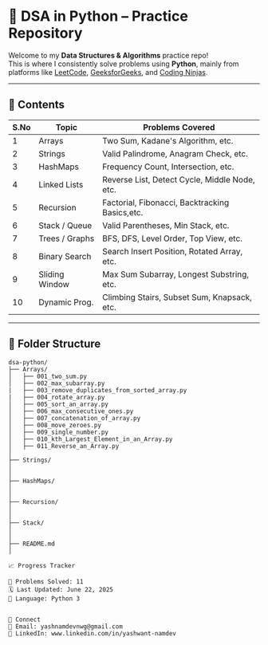 # 🧠 DSA in Python – Practice Repository

Welcome to my **Data Structures & Algorithms** practice repo!  
This is where I consistently solve problems using **Python**, mainly from platforms like [LeetCode](https://leetcode.com), [GeeksforGeeks](https://www.geeksforgeeks.org/), and [Coding Ninjas](https://www.codingninjas.com/studio/).

---

## 🧾 Contents

| S.No | Topic            | Problems Covered                           |
|------|------------------|--------------------------------------------|
| 1    | Arrays           | Two Sum, Kadane's Algorithm, etc.          |
| 2    | Strings          | Valid Palindrome, Anagram Check, etc.      |
| 3    | HashMaps         | Frequency Count, Intersection, etc.        |
| 4    | Linked Lists     | Reverse List, Detect Cycle, Middle Node, etc.|
| 5    | Recursion        | Factorial, Fibonacci, Backtracking Basics,etc.|
| 6    | Stack / Queue    | Valid Parentheses, Min Stack, etc.         |
| 7    | Trees / Graphs   | BFS, DFS, Level Order, Top View, etc.      |
| 8    | Binary Search    | Search Insert Position, Rotated Array, etc. |
| 9    | Sliding Window   | Max Sum Subarray, Longest Substring, etc.   |
| 10   | Dynamic Prog.    | Climbing Stairs, Subset Sum, Knapsack, etc. |

---

## 📂 Folder Structure

```text
dsa-python/
├── Arrays/
│   ├── 001_two_sum.py
│   ├── 002_max_subarray.py
|   ├── 003_remove_duplicates_from_sorted_array.py
|   ├── 004_rotate_array.py
│   ├── 005_sort_an_array.py
│   ├── 006_max_consecutive_ones.py
│   ├── 007_concatenation_of_array.py
│   ├── 008_move_zeroes.py
│   ├── 009_single_number.py
│   ├── 010_kth_Largest_Element_in_an_Array.py
│   ├── 011_Reverse_an_Array.py
│
├── Strings/
│   
│
├── HashMaps/
│   
│
├── Recursion/
│   
│
├── Stack/
│   
│
├── README.md
│

📈 Progress Tracker

🧩 Problems Solved: 11
🗓️ Last Updated: June 22, 2025
🧠 Language: Python 3


🔗 Connect
📧 Email: yashnamdevnwg@gmail.com
🔗 LinkedIn: www.linkedin.com/in/yashwant-namdev


